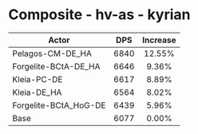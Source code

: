 # Composite - hv-as - kyrian
| Actor | DPS | Increase |
|---|:---:|:---:|
|Pelagos-CM-DE_HA|6840|12.55%|
|Forgelite-BCtA-DE_HA|6646|9.36%|
|Kleia-PC-DE|6617|8.89%|
|Kleia-DE_HA|6564|8.02%|
|Forgelite-BCtA_HoG-DE|6439|5.96%|
|Base|6077|0.00%|
